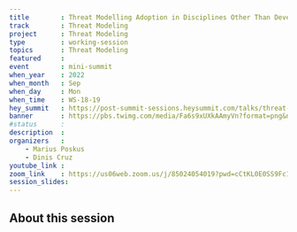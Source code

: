 ```yaml
---
title        : Threat Modelling Adoption in Disciplines Other Than Development
track        : Threat Modeling
project      : Threat Modeling
type         : working-session
topics       : Threat Modeling
featured     :
event        : mini-summit
when_year    : 2022
when_month   : Sep
when_day     : Mon
when_time    : WS-18-19
hey_summit   : https://post-summit-sessions.heysummit.com/talks/threat-modelling-adoption-in-disciplines-other-than-development/
banner       : https://pbs.twimg.com/media/Fa6s9xUXkAAmyVn?format=png&name=small 
#status      : 
description  :
organizers   :
    - Marius Poskus
    - Dinis Cruz
youtube_link : 
zoom_link    : https://us06web.zoom.us/j/85024054019?pwd=cCtKL0E0SS9Fc1JwWEwxbHNpeWhUQT09
session_slides:
---
```




## About this session
